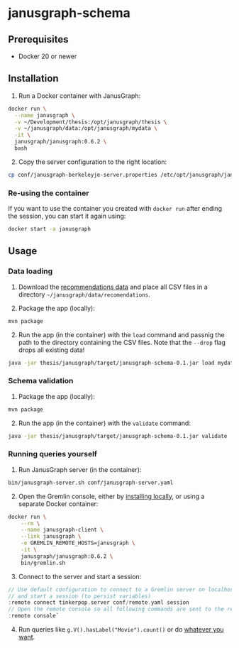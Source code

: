 # janusgraph-schema

## Prerequisites

- Docker 20 or newer

## Installation

1. Run a Docker container with JanusGraph:

```bash
docker run \
  --name janusgraph \
  -v ~/Development/thesis:/opt/janusgraph/thesis \
  -v ~/janusgraph/data:/opt/janusgraph/mydata \
  -it \
  janusgraph/janusgraph:0.6.2 \
  bash
```

2. Copy the server configuration to the right location:

```bash
cp conf/janusgraph-berkeleyje-server.properties /etc/opt/janusgraph/janusgraph.properties
```

### Re-using the container

If you want to use the container you created with `docker run` after ending the session, you can start it again using:

```bash
docker start -a janusgraph
```

## Usage

### Data loading

1. Download the [recommendations data](https://drive.google.com/drive/folders/17byMzP_Ux7DloJsYuNdk07-mjC9PbMbF?usp=sharing) and place all CSV files in a directory `~/janusgraph/data/recomendations`.

1. Package the app (locally):

```bash
mvn package
```

2. Run the app (in the container) with the `load` command and passnig the path to the directory containing the CSV files. Note that the `--drop` flag drops all existing data!

```bash
java -jar thesis/janusgraph/target/janusgraph-schema-0.1.jar load mydata/recommendations --drop
```

### Schema validation

1. Package the app (locally):

```bash
mvn package
```

2. Run the app (in the container) with the `validate` command:

```bash
java -jar thesis/janusgraph/target/janusgraph-schema-0.1.jar validate
```

### Running queries yourself

1. Run JanusGraph server (in the container):

```bash
bin/janusgraph-server.sh conf/janusgraph-server.yaml
```

2. Open the Gremlin console, either by [installing locally](https://docs.janusgraph.org/getting-started/installation/#local-installation), or using a separate Docker container:

```bash
docker run \
    --rm \
    --name janusgraph-client \
    --link janusgraph \
    -e GREMLIN_REMOTE_HOSTS=janusgraph \
    -it \
    janusgraph/janusgraph:0.6.2 \
    bin/gremlin.sh
```

3. Connect to the server and start a session:

```groovy
// Use default configuration to connect to a Gremlin server on localhost
// and start a session (to persist variables)
:remote connect tinkerpop.server conf/remote.yaml session
// Open the remote console so all following commands are sent to the remote
:remote console`
```

4. Run queries like `g.V().hasLabel("Movie").count()` or do [whatever you want](https://tinkerpop.apache.org/docs/3.6.0/tutorials/the-gremlin-console/).
